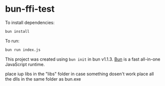 # bun-ffi-test

To install dependencies:

```bash
bun install
```

To run:

```bash
bun run index.js
```

This project was created using `bun init` in bun v1.1.3. [Bun](https://bun.sh) is a fast all-in-one JavaScript runtime.


place iup libs in the "libs" folder
in case something dosen't work place all the dlls in the same folder as bun.exe
